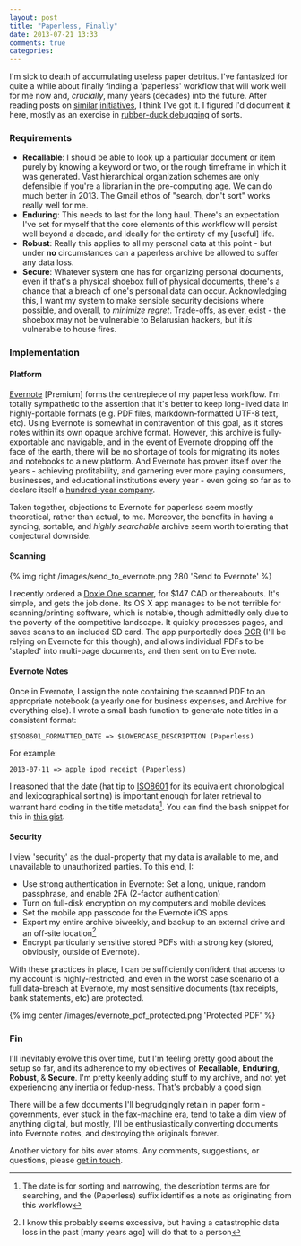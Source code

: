 ```yaml
---
layout: post
title: "Paperless, Finally"
date: 2013-07-21 13:33
comments: true
categories:
---
```

I'm sick to death of accumulating useless paper detritus. I've fantasized for quite a while about finally finding a 'paperless' workflow that will work well for me now and, _crucially_, many years (decades) into the future. After reading posts on [similar](http://shawnblanc.net/2012/09/the-paperless-puzzel/) [initiatives](http://speirs.org/blog/2012/6/25/book-scanning.html), I think I've got it. I figured I'd document it here, mostly as an exercise in [rubber-duck debugging](https://en.wikipedia.org/wiki/Rubber_duck_debugging) of sorts.<!--more-->

### Requirements
* __Recallable__: I should be able to look up a particular document or item purely by knowing a keyword or two, or the rough timeframe in which it was generated. Vast hierarchical organization schemes are only defensible if you're a librarian in the pre-computing age. We can do much better in 2013. The Gmail ethos of "search, don't sort" works really well for me.
* __Enduring__: This needs to last for the long haul. There's an expectation I've set for myself that the core elements of this workflow will persist well beyond a decade, and ideally for the entirety of my [useful] life.
* __Robust__: Really this applies to all my personal data at this point - but under __no__ circumstances can a paperless archive be allowed to suffer any data loss.
* __Secure__: Whatever system one has for organizing personal documents, even if that's a physical shoebox full of physical documents, there's a chance that a breach of one's personal data can occur. Acknowledging this, I want my system to make sensible security decisions where possible, and overall, to _minimize regret_. Trade-offs, as ever, exist - the shoebox may not be vulnerable to Belarusian hackers, but it _is_ vulnerable to house fires.

### Implementation

#### Platform
[Evernote](http://www.evernote.com) [Premium] forms the centrepiece of my paperless workflow. I'm totally sympathetic to the assertion that it's better to keep long-lived data in highly-portable formats (e.g. PDF files, markdown-formatted UTF-8 text, etc). Using Evernote is somewhat in contravention of this goal, as it stores notes within its own opaque archive format. However, this archive is fully-exportable and navigable, and in the event of Evernote dropping off the face of the earth, there will be no shortage of tools for migrating its notes and notebooks to a new platform. And Evernote has proven itself over the years - achieving profitability, and garnering ever more paying consumers, businesses, and educational institutions every year - even going so far as to declare itself a [hundred-year company](http://techcrunch.com/2011/11/06/evernote-ceo-phil-libins-top-three-tips-for-building-a-hundred-year-old-company).

Taken together, objections to Evernote for paperless seem mostly theoretical, rather than actual, to me. Moreover, the benefits in having a syncing, sortable, and _highly searchable_ archive seem worth tolerating that conjectural downside.

#### Scanning
{% img right /images/send_to_evernote.png 280 'Send to Evernote' %}

I recently ordered a [Doxie One scanner](http://www.getdoxie.com/product/one/), for $147 CAD or thereabouts. It's simple, and gets the job done. Its OS X app manages to be not terrible for scanning/printing software, which is notable, though admittedly only due to the poverty of the competitive landscape. It quickly processes pages, and saves scans to an included SD card. The app purportedly does [OCR](http://en.wikipedia.org/wiki/Optical_character_recognition) (I'll be relying on Evernote for this though), and allows individual PDFs to be 'stapled' into multi-page documents, and then sent on to Evernote.


#### Evernote Notes
Once in Evernote, I assign the note containing the scanned PDF to an appropriate notebook (a yearly one for business expenses, and Archive for everything else). I wrote a small bash function to generate note titles in a consistent format:

    $ISO8601_FORMATTED_DATE => $LOWERCASE_DESCRIPTION (Paperless)

For example:

    2013-07-11 => apple ipod receipt (Paperless)

I reasoned that the date (hat tip to [ISO8601](https://en.wikipedia.org/wiki/ISO_8601) for its equivalent chronological and lexicographical sorting) is important enough for later retrieval to warrant hard coding in the title metadata[^1]. You can find the bash snippet for this in [this gist](https://gist.github.com/liggsie/5990988).

#### Security

I view 'security' as the dual-property that my data is available to me, and unavailable to unauthorized parties. To this end, I:

* Use strong authentication in Evernote: Set a long, unique, random passphrase, and enable 2FA (2-factor authentication)
* Turn on full-disk encryption on my computers and mobile devices
* Set the mobile app passcode for the Evernote iOS apps
* Export my entire archive biweekly, and backup to an external drive and an off-site location[^2]
* Encrypt particularly sensitive stored PDFs with a strong key (stored, obviously, outside of Evernote).

With these practices in place, I can be sufficiently confident that access to my account is highly-restricted, and even in the worst case scenario of a full data-breach at Evernote, my most sensitive documents (tax receipts, bank statements, etc) are protected.

{% img center /images/evernote_pdf_protected.png 'Protected PDF' %}

### Fin
I'll inevitably evolve this over time, but I'm feeling pretty good about the setup so far, and its adherence to my objectives of **Recallable**, **Enduring**, **Robust**, & **Secure**. I'm pretty keenly adding stuff to my archive, and not yet experiencing any inertia or fedup-ness. That's probably a good sign.

There will be a few documents I'll begrudgingly retain in paper form - governments, ever stuck in the fax-machine era, tend to take a dim view of anything digital, but mostly, I'll be enthusiastically converting documents into Evernote notes, and destroying the originals forever.

Another victory for bits over atoms. Any comments, suggestions, or questions, please [get in touch](/about).

[^1]: The date is for sorting and narrowing, the description terms are for searching, and the (Paperless) suffix identifies a note as originating from this workflow
[^2]: I know this probably seems excessive, but having a catastrophic data loss in the past [many years ago] will do that to a person
